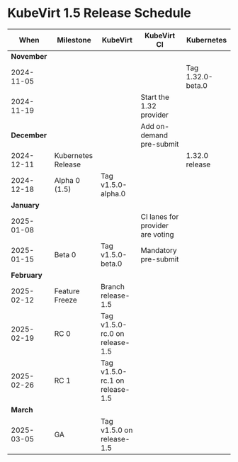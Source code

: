 # KubeVirt 1.5 Release Schedule

| **When**     | **Milestone**      | **KubeVirt**                   | **KubeVirt CI**                  | **Kubernetes**    |
|--------------|--------------------|--------------------------------|----------------------------------|-------------------|
| **November** |                    |                                |                                  |                   |
| 2024-11-05   |                    |                                |                                  | Tag 1.32.0-beta.0 |
| 2024-11-19   |                    |                                | Start the 1.32 provider          |                   |
| **December** |                    |                                | Add on-demand pre-submit         |                   |
| 2024-12-11   | Kubernetes Release |                                |                                  | 1.32.0 release    |
| 2024-12-18   | Alpha 0 (1.5)      | Tag v1.5.0-alpha.0             |                                  |                   |
| **January**  |                    |                                |                                  |                   |
| 2025-01-08   |                    |                                | CI lanes for provider are voting |                   |
| 2025-01-15   | Beta 0             | Tag v1.5.0-beta.0              | Mandatory pre-submit             |                   |
| **February** |                    |                                |                                  |                   |
| 2025-02-12   | Feature Freeze     | Branch release-1.5             |                                  |                   |
| 2025-02-19   | RC 0               | Tag v1.5.0-rc.0 on release-1.5 |                                  |                   |
| 2025-02-26   | RC 1               | Tag v1.5.0-rc.1 on release-1.5 |                                  |                   |
| **March**    |                    |                                |                                  |                   |
| 2025-03-05   | GA                 | Tag v1.5.0 on release-1.5      |                                  |                   |